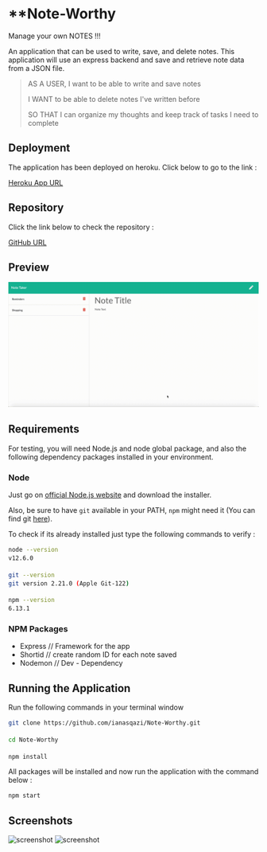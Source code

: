 # **Note-Worthy
Manage your own NOTES !!! 

An application that can be used to write, save, and delete notes. This application will use an express backend and save and retrieve note data from a JSON file.

> AS A USER, I want to be able to write and save notes
>
> I WANT to be able to delete notes I've written before
>
> SO THAT I can organize my thoughts and keep track of tasks I need to complete

## Deployment 

The application has been deployed on heroku. Click below to go to the link : 

[Heroku App URL](https://note-worty.herokuapp.com/)

## Repository 

Click the link below to check the repository :

[GitHub URL](https://github.com/ianasqazi/Note-Worthy)

## Preview

![screenrecording_Note_Worthy](Samples/screenrecording.gif)

## Requirements

For testing, you will need Node.js and node global package, and also the following dependency packages installed in your environment.  

### Node

 Just go on [official Node.js website](https://nodejs.org/) and download the installer.

Also, be sure to have `git` available in your PATH, `npm` might need it (You can find git [here](https://git-scm.com/)).  

To check if its already installed just type the following commands to verify :

```bash
node --version
v12.6.0

git --version
git version 2.21.0 (Apple Git-122)

npm --version
6.13.1
```

### NPM Packages

- Express // Framework for the app 
- Shortid // create random ID for each note saved 
- Nodemon // Dev - Dependency 

## Running the Application

Run the following commands in your terminal window 

```bash
git clone https://github.com/ianasqazi/Note-Worthy.git

cd Note-Worthy

npm install
```

All packages will be installed and now run the application with the command below : 

```bash
npm start
```


## Screenshots

![screenshot](../Samples/screenshot_home.png)
![screenshot](../Samples/screenshot_notes.png)
